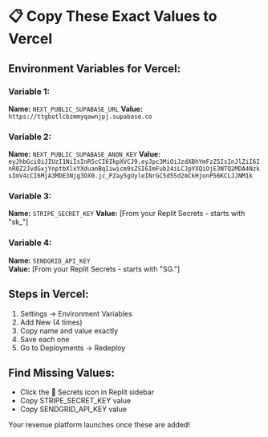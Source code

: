 # 📋 Copy These Exact Values to Vercel

## Environment Variables for Vercel:

### Variable 1:
**Name:** `NEXT_PUBLIC_SUPABASE_URL`
**Value:** `https://ttgbotlcbzmmyqawnjpj.supabase.co`

### Variable 2:
**Name:** `NEXT_PUBLIC_SUPABASE_ANON_KEY`
**Value:** `eyJhbGciOiJIUzI1NiIsInR5cCI6IkpXVCJ9.eyJpc3MiOiJzdXBhYmFzZSIsInJlZiI6InR0Z2JvdGxjYnptbXlxYXduanBqIiwicm9sZSI6ImFub24iLCJpYXQiOjE3NTQ2MDA4NzksImV4cCI6MjA3MDE3Njg3OX0.jc_PZay5gUyleINrGC5d5Sd2mCkHjonP56KCLJJNM1k`

### Variable 3:
**Name:** `STRIPE_SECRET_KEY`
**Value:** [From your Replit Secrets - starts with "sk_"]

### Variable 4:
**Name:** `SENDGRID_API_KEY`  
**Value:** [From your Replit Secrets - starts with "SG."]

## Steps in Vercel:
1. Settings → Environment Variables
2. Add New (4 times)
3. Copy name and value exactly
4. Save each one
5. Go to Deployments → Redeploy

## Find Missing Values:
- Click the 🔐 Secrets icon in Replit sidebar
- Copy STRIPE_SECRET_KEY value
- Copy SENDGRID_API_KEY value

Your revenue platform launches once these are added!